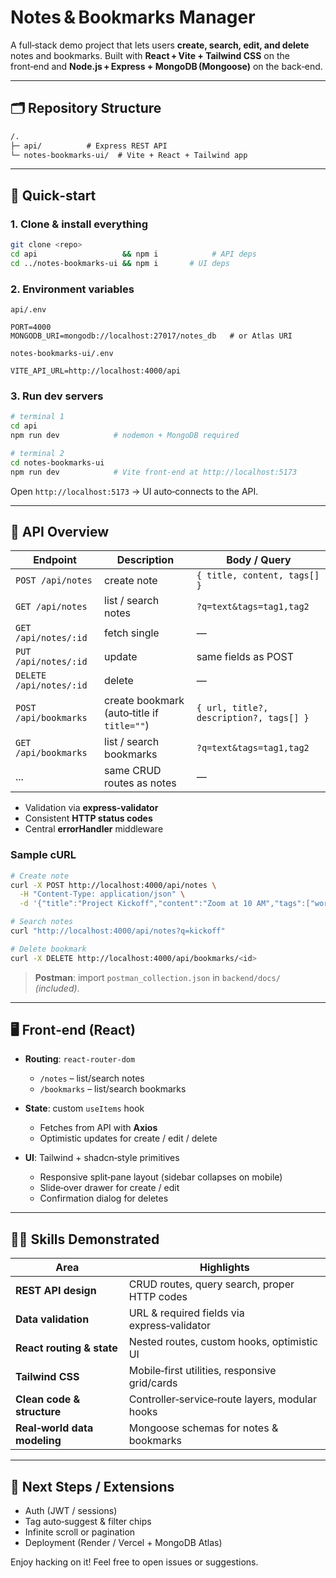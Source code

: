 # Notes & Bookmarks Manager

A full‑stack demo project that lets users **create, search, edit, and delete** notes and bookmarks.
Built with **React + Vite + Tailwind CSS** on the front‑end and **Node.js + Express + MongoDB (Mongoose)** on the back‑end.

---

## 🗂 Repository Structure

```txt
/.
├─ api/          # Express REST API
└─ notes-bookmarks-ui/  # Vite + React + Tailwind app
```

---

## 🚀 Quick‑start

### 1. Clone & install everything

```bash
git clone <repo>
cd api                   && npm i            # API deps
cd ../notes-bookmarks-ui && npm i       # UI deps
```

### 2. Environment variables

`api/.env`

```env
PORT=4000
MONGODB_URI=mongodb://localhost:27017/notes_db   # or Atlas URI
```

`notes-bookmarks-ui/.env`

```env
VITE_API_URL=http://localhost:4000/api
```

### 3. Run dev servers

```bash
# terminal 1
cd api
npm run dev            # nodemon + MongoDB required

# terminal 2
cd notes-bookmarks-ui
npm run dev            # Vite front‑end at http://localhost:5173
```

Open `http://localhost:5173` → UI auto‑connects to the API.

---

## 📡 API Overview

| Endpoint                | Description                                | Body / Query                            |
| ----------------------- | ------------------------------------------ | --------------------------------------- |
| `POST /api/notes`       | create note                                | `{ title, content, tags[] }`            |
| `GET /api/notes`        | list / search notes                        | `?q=text&tags=tag1,tag2`                |
| `GET /api/notes/:id`    | fetch single                               | —                                       |
| `PUT /api/notes/:id`    | update                                     | same fields as POST                     |
| `DELETE /api/notes/:id` | delete                                     | —                                       |
| `POST /api/bookmarks`   | create bookmark (auto‑title if `title=""`) | `{ url, title?, description?, tags[] }` |
| `GET /api/bookmarks`    | list / search bookmarks                    | `?q=text&tags=tag1,tag2`                |
| ...                     | same CRUD routes as notes                  | —                                       |

* Validation via **express‑validator**
* Consistent **HTTP status codes**
* Central **errorHandler** middleware

### Sample cURL

```bash
# Create note
curl -X POST http://localhost:4000/api/notes \
  -H "Content-Type: application/json" \
  -d '{"title":"Project Kickoff","content":"Zoom at 10 AM","tags":["work"]}'

# Search notes
curl "http://localhost:4000/api/notes?q=kickoff"

# Delete bookmark
curl -X DELETE http://localhost:4000/api/bookmarks/<id>
```

> **Postman**: import `postman_collection.json` in `backend/docs/` *(included)*.

---

## 🖥 Front‑end (React)

* **Routing**: `react-router-dom`

  * `/notes` – list/search notes
  * `/bookmarks` – list/search bookmarks
* **State**: custom `useItems` hook

  * Fetches from API with **Axios**
  * Optimistic updates for create / edit / delete
* **UI**: Tailwind + shadcn‑style primitives

  * Responsive split‑pane layout (sidebar collapses on mobile)
  * Slide‑over drawer for create / edit
  * Confirmation dialog for deletes

---

## 🧑‍🔬 Skills Demonstrated

| Area                         | Highlights                                     |
| ---------------------------- | ---------------------------------------------- |
| **REST API design**          | CRUD routes, query search, proper HTTP codes   |
| **Data validation**          | URL & required fields via express‑validator    |
| **React routing & state**    | Nested routes, custom hooks, optimistic UI     |
| **Tailwind CSS**             | Mobile‑first utilities, responsive grid/cards  |
| **Clean code & structure**   | Controller‑service‑route layers, modular hooks |
| **Real‑world data modeling** | Mongoose schemas for notes & bookmarks         |

---

## 🏁 Next Steps / Extensions

* Auth (JWT / sessions)
* Tag auto‑suggest & filter chips
* Infinite scroll or pagination
* Deployment (Render / Vercel + MongoDB Atlas)

Enjoy hacking on it! Feel free to open issues or suggestions.
